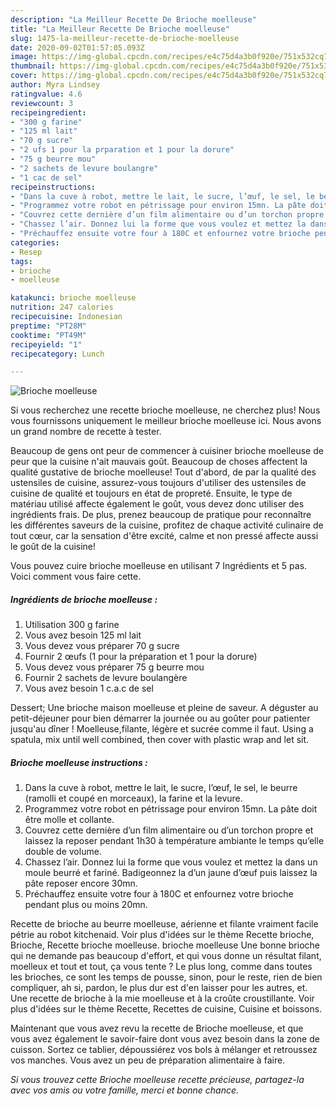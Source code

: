 ```yaml
---
description: "La Meilleur Recette De Brioche moelleuse"
title: "La Meilleur Recette De Brioche moelleuse"
slug: 1475-la-meilleur-recette-de-brioche-moelleuse
date: 2020-09-02T01:57:05.093Z
image: https://img-global.cpcdn.com/recipes/e4c75d4a3b0f920e/751x532cq70/brioche-moelleuse-photo-principale-de-la-recette.jpg
thumbnail: https://img-global.cpcdn.com/recipes/e4c75d4a3b0f920e/751x532cq70/brioche-moelleuse-photo-principale-de-la-recette.jpg
cover: https://img-global.cpcdn.com/recipes/e4c75d4a3b0f920e/751x532cq70/brioche-moelleuse-photo-principale-de-la-recette.jpg
author: Myra Lindsey
ratingvalue: 4.6
reviewcount: 3
recipeingredient:
- "300 g farine"
- "125 ml lait"
- "70 g sucre"
- "2 ufs 1 pour la prparation et 1 pour la dorure"
- "75 g beurre mou"
- "2 sachets de levure boulangre"
- "1 cac de sel"
recipeinstructions:
- "Dans la cuve à robot, mettre le lait, le sucre, l’œuf, le sel, le beurre (ramolli et coupé en morceaux), la farine et la levure."
- "Programmez votre robot en pétrissage pour environ 15mn. La pâte doit être molle et collante."
- "Couvrez cette dernière d’un film alimentaire ou d’un torchon propre et laissez la reposer pendant 1h30 à température ambiante le temps qu’elle double de volume."
- "Chassez l’air. Donnez lui la forme que vous voulez et mettez la dans un moule beurré et fariné. Badigeonnez la d’un jaune d’œuf puis laissez la pâte reposer encore 30mn."
- "Préchauffez ensuite votre four à 180C et enfournez votre brioche pendant plus ou moins 20mn."
categories:
- Resep
tags:
- brioche
- moelleuse

katakunci: brioche moelleuse 
nutrition: 247 calories
recipecuisine: Indonesian
preptime: "PT28M"
cooktime: "PT49M"
recipeyield: "1"
recipecategory: Lunch

---
```



![Brioche moelleuse](https://img-global.cpcdn.com/recipes/e4c75d4a3b0f920e/751x532cq70/brioche-moelleuse-photo-principale-de-la-recette.jpg)

Si vous recherchez une recette brioche moelleuse, ne cherchez plus! Nous vous fournissons uniquement le meilleur brioche moelleuse ici. Nous avons un grand nombre de recette à tester.

Beaucoup de gens ont peur de commencer à cuisiner brioche moelleuse de peur que la cuisine n'ait mauvais goût. Beaucoup de choses affectent la qualité gustative de brioche moelleuse! Tout d'abord, de par la qualité des ustensiles de cuisine, assurez-vous toujours d'utiliser des ustensiles de cuisine de qualité et toujours en état de propreté. Ensuite, le type de matériau utilisé affecte également le goût, vous devez donc utiliser des ingrédients frais. De plus, prenez beaucoup de pratique pour reconnaître les différentes saveurs de la cuisine, profitez de chaque activité culinaire de tout cœur, car la sensation d'être excité, calme et non pressé affecte aussi le goût de la cuisine!

<!--inarticleads1-->

Vous pouvez cuire brioche moelleuse en utilisant 7 Ingrédients et 5 pas. Voici comment vous faire cette.

##### Ingrédients de brioche moelleuse :

1. Utilisation 300 g farine
1. Vous avez besoin 125 ml lait
1. Vous devez vous préparer 70 g sucre
1. Fournir 2 œufs (1 pour la préparation et 1 pour la dorure)
1. Vous devez vous préparer 75 g beurre mou
1. Fournir 2 sachets de levure boulangère
1. Vous avez besoin 1 c.a.c de sel


Dessert; Une brioche maison moelleuse et pleine de saveur. A déguster au petit-déjeuner pour bien démarrer la journée ou au goûter pour patienter jusqu&#39;au dîner ! Moelleuse,filante, légère et sucrée comme il faut. Using a spatula, mix until well combined, then cover with plastic wrap and let sit. 

<!--inarticleads2-->

##### Brioche moelleuse instructions :

1. Dans la cuve à robot, mettre le lait, le sucre, l’œuf, le sel, le beurre (ramolli et coupé en morceaux), la farine et la levure.
1. Programmez votre robot en pétrissage pour environ 15mn. La pâte doit être molle et collante.
1. Couvrez cette dernière d’un film alimentaire ou d’un torchon propre et laissez la reposer pendant 1h30 à température ambiante le temps qu’elle double de volume.
1. Chassez l’air. Donnez lui la forme que vous voulez et mettez la dans un moule beurré et fariné. Badigeonnez la d’un jaune d’œuf puis laissez la pâte reposer encore 30mn.
1. Préchauffez ensuite votre four à 180C et enfournez votre brioche pendant plus ou moins 20mn.


Recette de brioche au beurre moelleuse, aérienne et filante vraiment facile pétrie au robot kitchenaid. Voir plus d&#39;idées sur le thème Recette brioche, Brioche, Recette brioche moelleuse. brioche moelleuse Une bonne brioche qui ne demande pas beaucoup d&#39;effort, et qui vous donne un résultat filant, moelleux et tout et tout, ça vous tente ? Le plus long, comme dans toutes les brioches, ce sont les temps de pousse, sinon, pour le reste, rien de bien compliquer, ah si, pardon, le plus dur est d&#39;en laisser pour les autres, et. Une recette de brioche à la mie moelleuse et à la croûte croustillante. Voir plus d&#39;idées sur le thème Recette, Recettes de cuisine, Cuisine et boissons. 

<!--inarticleads1-->

<p>
Maintenant que vous avez revu la recette de Brioche moelleuse, et que vous avez également le savoir-faire dont vous avez besoin dans la zone de cuisson. Sortez ce tablier, dépoussiérez vos bols à mélanger et retroussez vos manches. Vous avez un peu de préparation alimentaire à faire.
</p>

<p>
<i>Si vous trouvez cette Brioche moelleuse recette précieuse, partagez-la avec vos amis ou votre famille, merci et bonne chance.</i>
</p>
